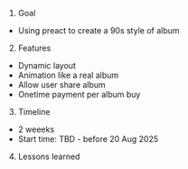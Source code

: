 1. Goal

- Using preact to create a 90s style of album

2. Features

- Dynamic layout
- Animation like a real album
- Allow user share album
- Onetime payment per album buy

3. Timeline

- 2 weeeks
- Start time: TBD - before 20 Aug 2025

4. Lessons learned
